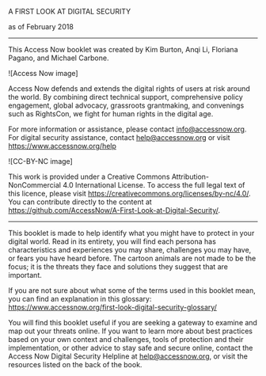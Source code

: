 A FIRST LOOK AT DIGITAL SECURITY

as of February 2018

--------------

This Access Now booklet was created by Kim Burton, Anqi Li, Floriana Pagano, and Michael Carbone.

![Access Now image]

Access Now defends and extends the digital rights of users at risk around the world. By combining direct technical support, comprehensive policy engagement, global advocacy, grassroots grantmaking, and convenings such as RightsCon, we fight for human rights in the digital age.

For more information or assistance, please contact info@accessnow.org. For digital security assistance, contact help@accessnow.org or visit https://www.accessnow.org/help

![CC-BY-NC image]

This work is provided under a Creative Commons Attribution-NonCommercial 4.0 International License. To access the full legal text of this licence, please visit https://creativecommons.org/licenses/by-nc/4.0/. You can contribute directly to the content at https://github.com/AccessNow/A-First-Look-at-Digital-Security/.

--------------

This booklet is made to help identify what you might have to protect in your digital world. Read in its entirety, you will find each persona has characteristics and experiences you may share, challenges you may have, or fears you have heard before. The cartoon animals are not made to be the focus; it is the threats they face and solutions they suggest that are important.

If you are not sure about what some of the terms used in this booklet mean, you can find an explanation in this glossary: https://www.accessnow.org/first-look-digital-security-glossary/

You will find this booklet useful if you are seeking a gateway to examine and map out your threats online. If you want to learn more about best practices based on your own context and challenges, tools of protection and their implementation, or other advice to stay safe and secure online, contact the Access Now Digital Security Helpline at help@accessnow.org, or visit the resources listed on the back of the book.
